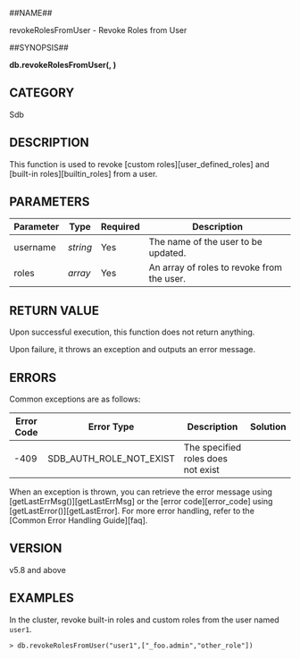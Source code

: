 ##NAME##

revokeRolesFromUser - Revoke Roles from User

##SYNOPSIS##

**db.revokeRolesFromUser(<username>, <roles>)**

## CATEGORY ##

Sdb

## DESCRIPTION ##

This function is used to revoke [custom roles][user_defined_roles] and [built-in roles][builtin_roles] from a user.

## PARAMETERS ##

| Parameter | Type      | Required | Description                                |
|-----------|-----------|----------|--------------------------------------------|
| username  | *string*  | Yes      | The name of the user to be updated.       |
| roles     | *array*   | Yes      | An array of roles to revoke from the user. |

## RETURN VALUE ##

Upon successful execution, this function does not return anything.

Upon failure, it throws an exception and outputs an error message.

## ERRORS ##

Common exceptions are as follows:

| Error Code | Error Type | Description | Solution |
| ------ | ------ | --- | ------ |
| -409 | SDB_AUTH_ROLE_NOT_EXIST | The specified roles does not exist | |

When an exception is thrown, you can retrieve the error message using [getLastErrMsg()][getLastErrMsg] or the [error code][error_code] using [getLastError()][getLastError]. For more error handling, refer to the [Common Error Handling Guide][faq].

## VERSION ##

v5.8 and above

## EXAMPLES ##

In the cluster, revoke built-in roles and custom roles from the user named `user1`.

```lang-javascript
> db.revokeRolesFromUser("user1",["_foo.admin","other_role"])
```

[^_^]:
    All references and links used in this document
[getLastErrMsg]: manual/Manual/Sequoiadb_Command/Global/getLastErrMsg.md
[getLastError]: manual/Manual/Sequoiadb_Command/Global/getLastError.md
[faq]: manual/FAQ/faq_sdb.md
[error_code]: manual/Manual/Sequoiadb_error_code.md
[user_defined_roles]: manual/Distributed_Engine/Maintainance/Security/Role_Based_Access_Control/user_defined_roles.md
[builtin_roles]: manual/Distributed_Engine/Maintainance/Security/Role_Based_Access_Control/builtin_roles.md